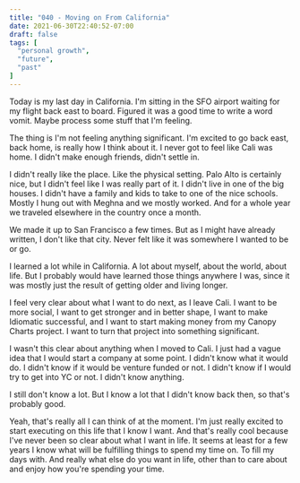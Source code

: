 ```yaml
---
title: "040 - Moving on From California"
date: 2021-06-30T22:40:52-07:00
draft: false
tags: [
  "personal growth",
  "future",
  "past"
]
---
```


Today is my last day in California. I'm sitting in the SFO airport
waiting for my flight back east to board. Figured it was a good time
to write a word vomit. Maybe process some stuff that I'm feeling.

The thing is I'm not feeling anything significant. I'm excited to go
back east, back home, is really how I think about it. I never got to
feel like Cali was home. I didn't make enough friends, didn't settle
in.

I didn't really like the place. Like the physical setting. Palo Alto
is certainly nice, but I didn't feel like I was really part of it. I
didn't live in one of the big houses. I didn't have a family and kids
to take to one of the nice schools. Mostly I hung out with Meghna and
we mostly worked. And for a whole year we traveled elsewhere in the
country once a month.

We made it up to San Francisco a few times. But as I might have
already written, I don't like that city. Never felt like it was
somewhere I wanted to be or go.

I learned a lot while in California. A lot about myself, about the
world, about life. But I probably would have learned those things
anywhere I was, since it was mostly just the result of getting older
and living longer.

I feel very clear about what I want to do next, as I leave Cali. I
want to be more social, I want to get stronger and in better shape, I
want to make Idiomatic successful, and I want to start making money
from my Canopy Charts project. I want to turn that project into
something significant.

I wasn't this clear about anything when I moved to Cali. I just had a
vague idea that I would start a company at some point. I didn't know
what it would do. I didn't know if it would be venture funded or
not. I didn't know if I would try to get into YC or not. I didn't know
anything.

I still don't know a lot. But I know a lot that I didn't know back
then, so that's probably good.

Yeah, that's really all I can think of at the moment. I'm just really
excited to start executing on this life that I know I want. And that's
really cool because I've never been so clear about what I want in
life. It seems at least for a few years I know what will be fulfilling
things to spend my time on. To fill my days with. And really what else
do you want in life, other than to care about and enjoy how you're
spending your time.
